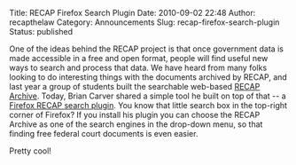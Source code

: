 Title: RECAP Firefox Search Plugin
Date: 2010-09-02 22:48
Author: recapthelaw
Category: Announcements
Slug: recap-firefox-search-plugin
Status: published

One of the ideas behind the RECAP project is that once government data
is made accessible in a free and open format, people will find useful
new ways to search and process that data. We have heard from many folks
looking to do interesting things with the documents archived by RECAP,
and last year a group of students built the searchable web-based [RECAP
Archive](http://archive.recapthelaw.org/). Today, Brian Carver shared a
simple tool he built on top of that -- a [Firefox RECAP search
plugin](http://mycroft.mozdev.org/search-engines.html?name=recapthelaw.org).
You know that little search box in the top-right corner of Firefox? If
you install his plugin you can choose the RECAP Archive as one of the
search engines in the drop-down menu, so that finding free federal court
documents is even easier.

Pretty cool!
